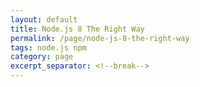 ```yaml
---
layout: default
title: Node.js 8 The Right Way
permalink: /page/node-js-8-the-right-way
tags: node.js npm
category: page
excerpt_separator: <!--break-->
---
```


<div data-wordart-src="//cdn.wordart.com/json/4sypevzr91h7?2" data-wordart-show-attribution></div>
<script src="//cdn.wordart.com/wordart.min.js" async defer></script>
<!--break-->